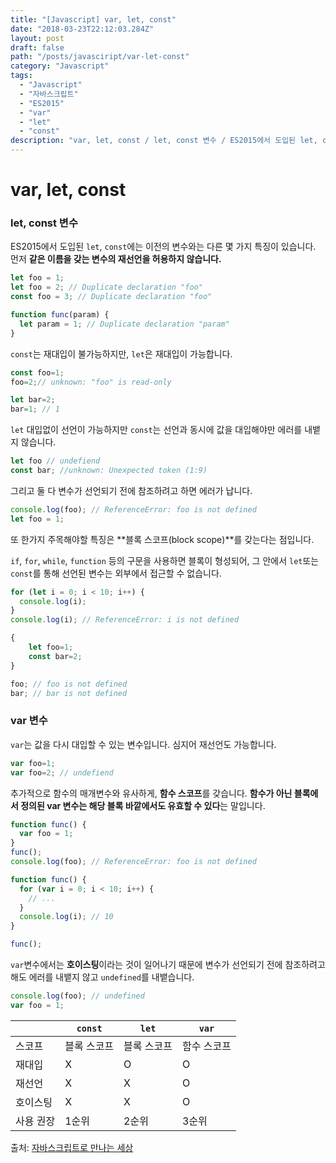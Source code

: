 ```yaml
---
title: "[Javascript] var, let, const"
date: "2018-03-23T22:12:03.284Z"
layout: post
draft: false
path: "/posts/javasciript/var-let-const"
category: "Javascript"
tags:
  - "Javascript"
  - "자바스크립트"
  - "ES2015"
  - "var"
  - "let"
  - "const"
description: "var, let, const / let, const 변수 / ES2015에서 도입된 let, const에는 이전의 변수와는 다른 몇 가지 특징이 있습니다. 먼저 같은 이름을 갖는 변수의 재선언을 허용하지 않습니다."
---
```


# var, let, const

### let, const 변수

ES2015에서 도입된 ```let```, ```const```에는 이전의 변수와는 다른 몇 가지 특징이 있습니다. 먼저 **같은 이름을 갖는 변수의 재선언을 허용하지 않습니다.**

```javascript
let foo = 1;
let foo = 2; // Duplicate declaration "foo"
const foo = 3; // Duplicate declaration "foo"

function func(param) {
  let param = 1; // Duplicate declaration "param"
}
```

```const```는 재대입이 불가능하지만, ```let```은 재대입이 가능합니다.

```javascript
const foo=1;
foo=2;// unknown: "foo" is read-only

let bar=2;
bar=1; // 1
```

```let``` 대입없이 선언이 가능하지만 ```const```는 선언과 동시에 값을 대입해야만 에러를 내뱉지 않습니다.

```javascript
let foo // undefiend
const bar; //unknown: Unexpected token (1:9)
```

그리고 둘 다 변수가 선언되기 전에 참조하려고 하면 에러가 납니다.

```JavaScript
console.log(foo); // ReferenceError: foo is not defined
let foo = 1;
```

또 한가지 주목해야할 특징은 **블록 스코프(block scope)**를 갖는다는 점입니다.

```if```, ```for```, ```while```, ```function``` 등의 구문을 사용하면 블록이 형성되어, 그 안에서 ```let```또는 ```const```를 통해 선언된 변수는 외부에서 접근할 수 없습니다.

```javascript
for (let i = 0; i < 10; i++) {
  console.log(i);
}
console.log(i); // ReferenceError: i is not defined
```

```javascript
{
    let foo=1;
    const bar=2;
}

foo; // foo is not defined
bar; // bar is not defined
```

### var 변수

```var```는 값을 다시 대입할 수 있는 변수입니다. 심지어 재선언도 가능합니다.

```javascript
var foo=1; 
var foo=2; // undefiend
```

추가적으로 함수의 매개변수와 유사하게, **함수 스코프**를 갖습니다. **함수가 아닌 블록에서 정의된 var 변수는 해당 블록 바깥에서도 유효할 수 있다**는 말입니다.

```javascript
function func() {
  var foo = 1;
}
func();
console.log(foo); // ReferenceError: foo is not defined
```

```javascript
function func() {
  for (var i = 0; i < 10; i++) {
    // ...
  }
  console.log(i); // 10
}

func();
```

 ```var```변수에서는 **호이스팅**이라는 것이 일어나기 때문에 변수가 선언되기 전에 참조하려고 해도 에러를 내뱉지 않고 ```undefined```를 내뱉습니다.

```javascript
console.log(foo); // undefined
var foo = 1;
```

|           | ```const``` | ```let```   | ```var```   |
| --------- | ----------- | ----------- | ----------- |
| 스코프    | 블록 스코프 | 블록 스코프 | 함수 스코프 |
| 재대입    | X           | O           | O           |
| 재선언    | X           | X           | O           |
| 호이스팅  | X           | X           | O           |
| 사용 권장 | 1순위       | 2순위       | 3순위       |

출처: [자바스크립트로 만나는 세상](https://helloworldjavascript.net/pages/220-value-in-depth.html)